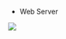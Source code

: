  - Web Server
<img src='https://github.com/sh15932/alx-system_engineering-devops/blob/main/0x0C-web_server/img.jpg' style='width: 100%, text-align: center'>
